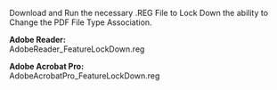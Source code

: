 Download and Run the necessary .REG File to Lock Down the ability to Change the PDF File Type Association.

**Adobe Reader:**<br>
AdobeReader_FeatureLockDown.reg

**Adobe Acrobat Pro:**<br>
AdobeAcrobatPro_FeatureLockDown.reg
